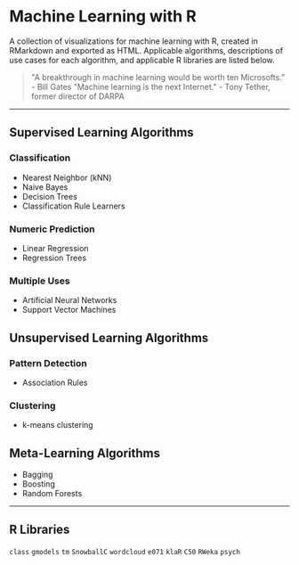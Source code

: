 # Machine Learning with R
A collection of visualizations for machine learning with R, created in RMarkdown and exported as HTML. Applicable algorithms, descriptions of use cases for each algorithm, and applicable R libraries are listed below.

> "A breakthrough in machine learning would be worth ten Microsofts." - Bill Gates
> "Machine learning is the next Internet." - Tony Tether, former director of DARPA

-----
## Supervised Learning Algorithms
### Classification
* Nearest Neighbor (kNN)
* Naive Bayes
* Decision Trees
* Classification Rule Learners

### Numeric Prediction
* Linear Regression
* Regression Trees

### Multiple Uses
* Artificial Neural Networks
* Support Vector Machines

## Unsupervised Learning Algorithms
### Pattern Detection
* Association Rules

### Clustering
* k-means clustering

## Meta-Learning Algorithms
* Bagging
* Boosting
* Random Forests

-----
## R Libraries
`class`
`gmodels`
`tm`
`SnowballC`
`wordcloud`
`e071`
`klaR`
`C50`
`RWeka`
`psych`
